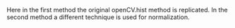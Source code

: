 Here in the first method the original openCV.hist method is replicated. In the second method a different technique is used for normalization.
